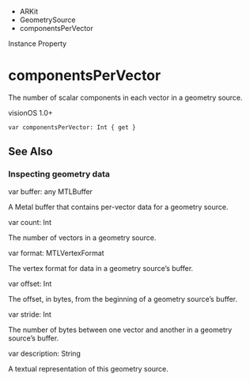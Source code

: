 

- ARKit
- GeometrySource
-  componentsPerVector 

Instance Property

# componentsPerVector

The number of scalar components in each vector in a geometry source.

visionOS 1.0+

``` source
var componentsPerVector: Int { get }
```

## See Also

### Inspecting geometry data

var buffer: any MTLBuffer

A Metal buffer that contains per-vector data for a geometry source.

var count: Int

The number of vectors in a geometry source.

var format: MTLVertexFormat

The vertex format for data in a geometry source’s buffer.

var offset: Int

The offset, in bytes, from the beginning of a geometry source’s buffer.

var stride: Int

The number of bytes between one vector and another in a geometry source’s buffer.

var description: String

A textual representation of this geometry source.


